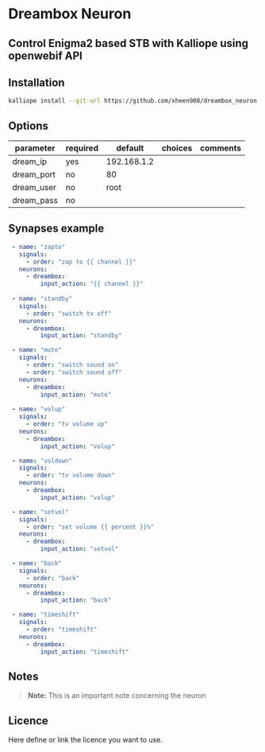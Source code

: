 # Dreambox Neuron

## Control Enigma2 based STB with Kalliope using openwebif API

## Installation
```bash
kalliope install --git-url https://github.com/xheen908/dreambox_neuron.git
```

## Options

| parameter        | required | default                       | choices                           | comments                     |
|------------------|----------|-------------------------------|-----------------------------------|------------------------------|
| dream_ip         | yes      | 192.168.1.2                   |                                   |                              |
| dream_port       | no       | 80                            |                                   |                              |
| dream_user       | no       | root                          |                                   |                              |
| dream_pass       | no       |                               |                                   |                              |

## Synapses example

```yml
 - name: "zapto"
   signals:
     - order: "zap to {{ channel }}"
   neurons:      
     - dreambox:
         input_action: "{{ channel }}"
    
 - name: "standby"
   signals:
     - order: "switch tv off"
   neurons:      
     - dreambox:
         input_action: "standby"

 - name: "mute"
   signals:
     - order: "switch sound on"
     - order: "switch sound off"
   neurons:      
     - dreambox:
         input_action: "mute"
 
 - name: "volup"
   signals:
     - order: "tv volume up"
   neurons:      
     - dreambox:
         input_action: "volup"

 - name: "voldown"
   signals:
     - order: "tv volume down"
   neurons:      
     - dreambox:
         input_action: "volup" 

 - name: "setvol"
   signals:
     - order: "set volume {{ percent }}%"
   neurons:      
     - dreambox:
         input_action: "setvol"

 - name: "back"
   signals:
     - order: "back"
   neurons:      
     - dreambox:
         input_action: "back"

 - name: "timeshift"
   signals:
     - order: "timeshift"
   neurons:      
     - dreambox:
         input_action: "timeshift"

```

## Notes

> **Note:** This is an important note concerning the neuron

## Licence

Here define or link the licence you want to use.

